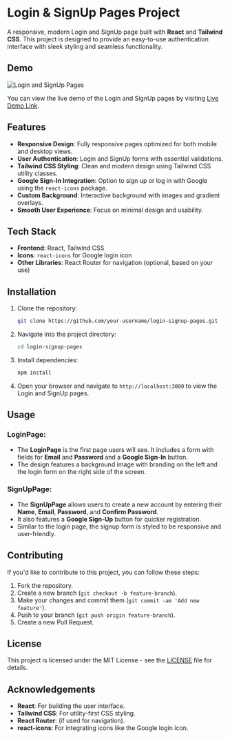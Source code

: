 # Login & SignUp Pages Project

A responsive, modern Login and SignUp page built with **React** and **Tailwind CSS**. This project is designed to provide an easy-to-use authentication interface with sleek styling and seamless functionality.

## Demo

![Login and SignUp Pages]([./assets/login-signup-preview.png](https://reactday-3.vercel.app/))

You can view the live demo of the Login and SignUp pages by visiting [Live Demo Link](#).

## Features

- **Responsive Design**: Fully responsive pages optimized for both mobile and desktop views.
- **User Authentication**: Login and SignUp forms with essential validations.
- **Tailwind CSS Styling**: Clean and modern design using Tailwind CSS utility classes.
- **Google Sign-In Integration**: Option to sign up or log in with Google using the `react-icons` package.
- **Custom Background**: Interactive background with images and gradient overlays.
- **Smooth User Experience**: Focus on minimal design and usability.

## Tech Stack

- **Frontend**: React, Tailwind CSS
- **Icons**: `react-icons` for Google login icon
- **Other Libraries**: React Router for navigation (optional, based on your use)

## Installation

1. Clone the repository:
    ```bash
    git clone https://github.com/your-username/login-signup-pages.git
    ```

2. Navigate into the project directory:
    ```bash
    cd login-signup-pages
    ```

3. Install dependencies:
    ```bash
    npm install
    ```



5. Open your browser and navigate to `http://localhost:3000` to view the Login and SignUp pages.

## Usage

### **LoginPage**:
- The **LoginPage** is the first page users will see. It includes a form with fields for **Email** and **Password** and a **Google Sign-In** button.
- The design features a background image with branding on the left and the login form on the right side of the screen.

### **SignUpPage**:
- The **SignUpPage** allows users to create a new account by entering their **Name**, **Email**, **Password**, and **Confirm Password**.
- It also features a **Google Sign-Up** button for quicker registration.
- Similar to the login page, the signup form is styled to be responsive and user-friendly.

## Contributing

If you'd like to contribute to this project, you can follow these steps:

1. Fork the repository.
2. Create a new branch (`git checkout -b feature-branch`).
3. Make your changes and commit them (`git commit -am 'Add new feature'`).
4. Push to your branch (`git push origin feature-branch`).
5. Create a new Pull Request.

## License

This project is licensed under the MIT License - see the [LICENSE](LICENSE) file for details.

## Acknowledgements

- **React**: For building the user interface.
- **Tailwind CSS**: For utility-first CSS styling.
- **React Router**: (if used for navigation).
- **react-icons**: For integrating icons like the Google login icon.

